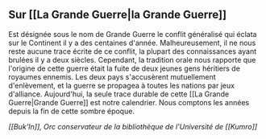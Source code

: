 ## __Sur [[La Grande Guerre|la Grande Guerre]]__
Est désignée sous le nom de Grande Guerre le conflit généralisé qui éclata sur le Continent il y a des centaines d'année. Malheureusement, il ne nous reste aucune trace écrite de ce conflit, la plupart des connaissances ayant brulées il y a deux siècles. Cependant, la tradition orale nous rapporte que l'origine de cette guerre était la fuite de deux jeunes gens héritiers de royaumes ennemis. Les deux pays s'accusèrent mutuellement d'enlèvement, et la guerre se propagea à toutes les nations par jeux d'alliance.
Aujourd'hui, la seule trace durable de cette [[La Grande Guerre|Grande Guerre]] est notre calendrier. Nous comptons les années depuis la fin de cette sombre époque.

*[[Buk'In]], Orc conservateur de la bibliothèque de l'Université de [[Kumro]]*